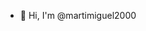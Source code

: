 - 👋 Hi, I'm @martimiguel2000
<!---
martimiguel2000/martimiguel2000 is a ✨ special ✨ repository because its `README.md` (this file) appears on your GitHub profile.
You can click the Preview link to take a look at your changes.
--->
